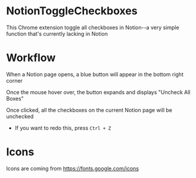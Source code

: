 # NotionToggleCheckboxes
This Chrome extension toggle all checkboxes in Notion--a very simple function that's currently lacking in Notion

# Workflow 
When a Notion page opens, a blue button will appear in the bottom right corner

Once the mouse hover over, the button expands and displays "Uncheck All Boxes"

Once clicked, all the checkboxes on the current Notion page will be unchecked
* If you want to redo this, press `Ctrl + Z`

# Icons 
Icons are coming from https://fonts.google.com/icons

